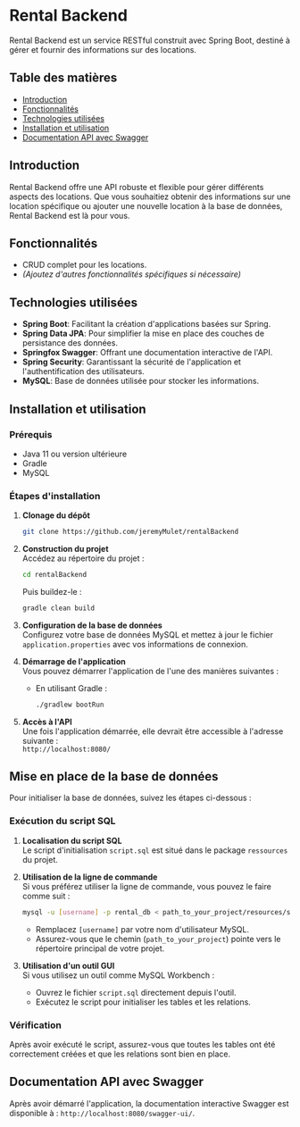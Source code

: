 # Rental Backend

Rental Backend est un service RESTful construit avec Spring Boot, destiné à gérer et fournir des informations sur des locations.

## Table des matières
- [Introduction](#introduction)
- [Fonctionnalités](#fonctionnalités)
- [Technologies utilisées](#technologies-utilisées)
- [Installation et utilisation](#installation-et-utilisation)
- [Documentation API avec Swagger](#documentation-api-avec-swagger)

## Introduction
Rental Backend offre une API robuste et flexible pour gérer différents aspects des locations. Que vous souhaitiez obtenir des informations sur une location spécifique ou ajouter une nouvelle location à la base de données, Rental Backend est là pour vous.

## Fonctionnalités
- CRUD complet pour les locations.
- *(Ajoutez d'autres fonctionnalités spécifiques si nécessaire)*

## Technologies utilisées
- **Spring Boot**: Facilitant la création d'applications basées sur Spring.
- **Spring Data JPA**: Pour simplifier la mise en place des couches de persistance des données.
- **Springfox Swagger**: Offrant une documentation interactive de l'API.
- **Spring Security**: Garantissant la sécurité de l'application et l'authentification des utilisateurs.
- **MySQL**: Base de données utilisée pour stocker les informations.

## Installation et utilisation

### Prérequis

- Java 11 ou version ultérieure
- Gradle
- MySQL

### Étapes d'installation

1. **Clonage du dépôt**
    ```bash
    git clone https://github.com/jeremyMulet/rentalBackend
    ```

2. **Construction du projet**  
   Accédez au répertoire du projet :
    ```bash
    cd rentalBackend
    ```
   Puis buildez-le :
    ```bash
    gradle clean build
    ```

3. **Configuration de la base de données**  
   Configurez votre base de données MySQL et mettez à jour le fichier `application.properties` avec vos informations de connexion.

4. **Démarrage de l'application**  
   Vous pouvez démarrer l'application de l'une des manières suivantes :
    - En utilisant Gradle :
        ```bash
        ./gradlew bootRun

5. **Accès à l'API**  
   Une fois l'application démarrée, elle devrait être accessible à l'adresse suivante :  
   `http://localhost:8080/`

## Mise en place de la base de données

Pour initialiser la base de données, suivez les étapes ci-dessous :

### Exécution du script SQL

1. **Localisation du script SQL**  
   Le script d'initialisation `script.sql` est situé dans le package `ressources` du projet.

2. **Utilisation de la ligne de commande**  
   Si vous préférez utiliser la ligne de commande, vous pouvez le faire comme suit :

    ```bash
    mysql -u [username] -p rental_db < path_to_your_project/resources/script.sql
    ```
    - Remplacez `[username]` par votre nom d'utilisateur MySQL.
    - Assurez-vous que le chemin (`path_to_your_project`) pointe vers le répertoire principal de votre projet.

3. **Utilisation d'un outil GUI**  
   Si vous utilisez un outil comme MySQL Workbench :
    - Ouvrez le fichier `script.sql` directement depuis l'outil.
    - Exécutez le script pour initialiser les tables et les relations.

### Vérification

Après avoir exécuté le script, assurez-vous que toutes les tables ont été correctement créées et que les relations sont bien en place.

## Documentation API avec Swagger

Après avoir démarré l'application, la documentation interactive Swagger est disponible à : `http://localhost:8080/swagger-ui/`.
